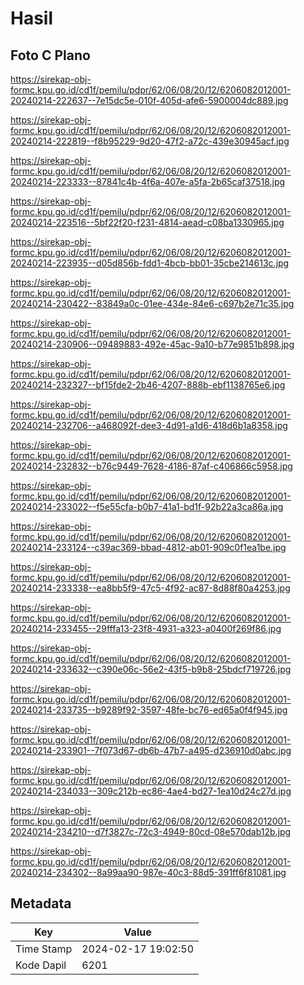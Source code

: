 # Hasil

## Foto C Plano

https://sirekap-obj-formc.kpu.go.id/cd1f/pemilu/pdpr/62/06/08/20/12/6206082012001-20240214-222637--7e15dc5e-010f-405d-afe6-5900004dc889.jpg

https://sirekap-obj-formc.kpu.go.id/cd1f/pemilu/pdpr/62/06/08/20/12/6206082012001-20240214-222819--f8b95229-9d20-47f2-a72c-439e30945acf.jpg

https://sirekap-obj-formc.kpu.go.id/cd1f/pemilu/pdpr/62/06/08/20/12/6206082012001-20240214-223333--87841c4b-4f6a-407e-a5fa-2b65caf37518.jpg

https://sirekap-obj-formc.kpu.go.id/cd1f/pemilu/pdpr/62/06/08/20/12/6206082012001-20240214-223516--5bf22f20-f231-4814-aead-c08ba1330965.jpg

https://sirekap-obj-formc.kpu.go.id/cd1f/pemilu/pdpr/62/06/08/20/12/6206082012001-20240214-223935--d05d856b-fdd1-4bcb-bb01-35cbe214613c.jpg

https://sirekap-obj-formc.kpu.go.id/cd1f/pemilu/pdpr/62/06/08/20/12/6206082012001-20240214-230422--83849a0c-01ee-434e-84e6-c697b2e71c35.jpg

https://sirekap-obj-formc.kpu.go.id/cd1f/pemilu/pdpr/62/06/08/20/12/6206082012001-20240214-230906--09489883-492e-45ac-9a10-b77e9851b898.jpg

https://sirekap-obj-formc.kpu.go.id/cd1f/pemilu/pdpr/62/06/08/20/12/6206082012001-20240214-232327--bf15fde2-2b46-4207-888b-ebf1138765e6.jpg

https://sirekap-obj-formc.kpu.go.id/cd1f/pemilu/pdpr/62/06/08/20/12/6206082012001-20240214-232706--a468092f-dee3-4d91-a1d6-418d6b1a8358.jpg

https://sirekap-obj-formc.kpu.go.id/cd1f/pemilu/pdpr/62/06/08/20/12/6206082012001-20240214-232832--b76c9449-7628-4186-87af-c406866c5958.jpg

https://sirekap-obj-formc.kpu.go.id/cd1f/pemilu/pdpr/62/06/08/20/12/6206082012001-20240214-233022--f5e55cfa-b0b7-41a1-bd1f-92b22a3ca86a.jpg

https://sirekap-obj-formc.kpu.go.id/cd1f/pemilu/pdpr/62/06/08/20/12/6206082012001-20240214-233124--c39ac369-bbad-4812-ab01-909c0f1ea1be.jpg

https://sirekap-obj-formc.kpu.go.id/cd1f/pemilu/pdpr/62/06/08/20/12/6206082012001-20240214-233338--ea8bb5f9-47c5-4f92-ac87-8d88f80a4253.jpg

https://sirekap-obj-formc.kpu.go.id/cd1f/pemilu/pdpr/62/06/08/20/12/6206082012001-20240214-233455--29fffa13-23f8-4931-a323-a0400f269f86.jpg

https://sirekap-obj-formc.kpu.go.id/cd1f/pemilu/pdpr/62/06/08/20/12/6206082012001-20240214-233632--c390e06c-56e2-43f5-b9b8-25bdcf719726.jpg

https://sirekap-obj-formc.kpu.go.id/cd1f/pemilu/pdpr/62/06/08/20/12/6206082012001-20240214-233735--b9289f92-3597-48fe-bc76-ed65a0f4f945.jpg

https://sirekap-obj-formc.kpu.go.id/cd1f/pemilu/pdpr/62/06/08/20/12/6206082012001-20240214-233901--7f073d67-db6b-47b7-a495-d236910d0abc.jpg

https://sirekap-obj-formc.kpu.go.id/cd1f/pemilu/pdpr/62/06/08/20/12/6206082012001-20240214-234033--309c212b-ec86-4ae4-bd27-1ea10d24c27d.jpg

https://sirekap-obj-formc.kpu.go.id/cd1f/pemilu/pdpr/62/06/08/20/12/6206082012001-20240214-234210--d7f3827c-72c3-4949-80cd-08e570dab12b.jpg

https://sirekap-obj-formc.kpu.go.id/cd1f/pemilu/pdpr/62/06/08/20/12/6206082012001-20240214-234302--8a99aa90-987e-40c3-88d5-391ff6f81081.jpg


## Metadata

| Key        | Value               |
| ---------- | ------------------- |
| Time Stamp | 2024-02-17 19:02:50 |
| Kode Dapil | 6201                |



